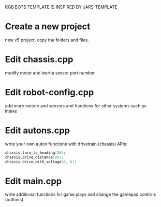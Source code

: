 RGB BOTS TEMPLATE IS INSPIRED BY JARS-TEMPLATE

# Create a new project
new v5 project, copy the folders and files.

# Edit chassis.cpp
modify motor and inertia sensor port number

# Edit robot-config.cpp
add more motors and sensors and functions for other systems such as intake

# Edit autons.cpp
write your own auton functions with drivetrain (chassis) APIs:
```cpp
chassis.turn_to_heading(90);
chassis.drive_distance(24);
chassis.drive_with_voltage(6, 6);
```
# Edit main.cpp
write additional functions for game plays and change the gamepad controls (buttons).